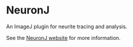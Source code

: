 # NeuronJ
An ImageJ plugin for neurite tracing and analysis.

See the [NeuronJ website](http://www.imagescience.org/meijering/software/neuronj/) for more information.
